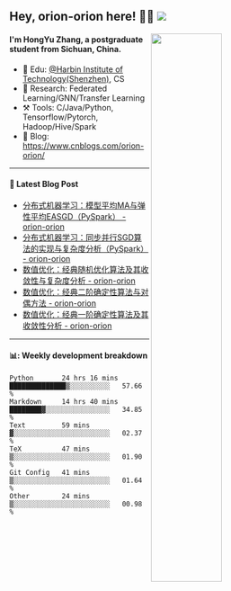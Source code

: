 <!--
 * @Descripttion: 
 * @Version: 1.0
 * @Author: ZhangHongYu
 * @Date: 2022-03-13 11:15:04
 * @LastEditors: ZhangHongYu
 * @LastEditTime: 2022-07-03 14:37:10
-->
## Hey, orion-orion here! 👋🏻  ![](https://komarev.com/ghpvc/?username=orion-orion)


<img align="right" src="https://github-readme-stats.vercel.app/api?username=orion-orion&show_icons=true&hide_border=true" width="50%">

#### I'm HongYu Zhang, a postgraduate student from Sichuan, China.
- 🏫 Edu: [@Harbin Institute of Technology(Shenzhen)](https://www.hitsz.edu.cn/index.html), CS
- 🔭 Research: Federated Learning/GNN/Transfer Learning
- ⚒️ Tools: C/Java/Python, Tensorflow/Pytorch, Hadoop/Hive/Spark
- 📗 Blog: https://www.cnblogs.com/orion-orion/ 

___

#### 📕  Latest Blog Post 
<!-- BLOG-POST-LIST:START -->
- [分布式机器学习：模型平均MA与弹性平均EASGD（PySpark） - orion-orion](https://www.cnblogs.com/orion-orion/p/16426982.html)
- [分布式机器学习：同步并行SGD算法的实现与复杂度分析（PySpark） - orion-orion](https://www.cnblogs.com/orion-orion/p/16413182.html)
- [数值优化：经典随机优化算法及其收敛性与复杂度分析 - orion-orion](https://www.cnblogs.com/orion-orion/p/16403084.html)
- [数值优化：经典二阶确定性算法与对偶方法 - orion-orion](https://www.cnblogs.com/orion-orion/p/16376453.html)
- [数值优化：经典一阶确定性算法及其收敛性分析 - orion-orion](https://www.cnblogs.com/orion-orion/p/16367015.html)
<!-- BLOG-POST-LIST:END -->

____

#### 📊: Weekly development breakdown
<!--START_SECTION:waka-->

```text
Python       24 hrs 16 mins  ██████████████▒░░░░░░░░░░   57.66 %
Markdown     14 hrs 40 mins  ████████▓░░░░░░░░░░░░░░░░   34.85 %
Text         59 mins         ▓░░░░░░░░░░░░░░░░░░░░░░░░   02.37 %
TeX          47 mins         ▒░░░░░░░░░░░░░░░░░░░░░░░░   01.90 %
Git Config   41 mins         ▒░░░░░░░░░░░░░░░░░░░░░░░░   01.64 %
Other        24 mins         ▒░░░░░░░░░░░░░░░░░░░░░░░░   00.98 %
```

<!--END_SECTION:waka-->













